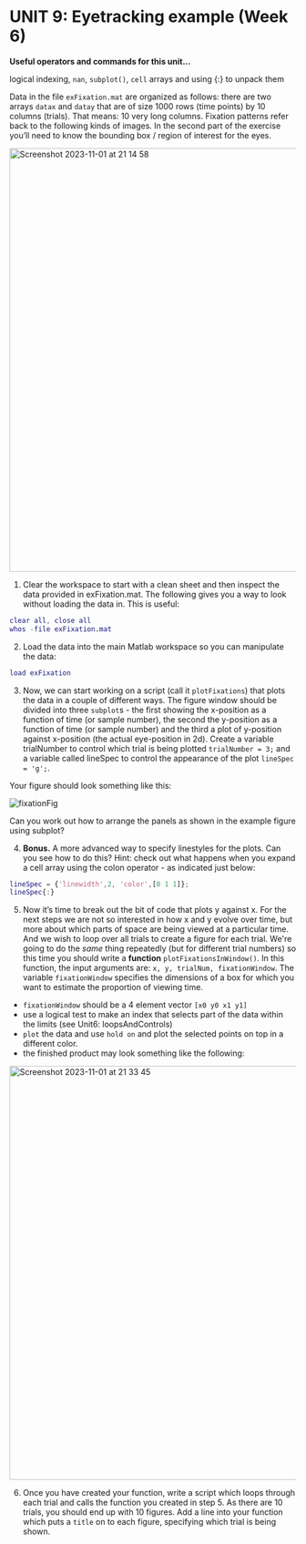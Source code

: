 #  UNIT 9: Eyetracking example (Week 6)

**Useful operators and commands for this unit...**

logical indexing, ``nan``, ``subplot()``, ``cell`` arrays and using {:} to unpack them

Data in the file ``exFixation.mat`` are organized as follows: there are two arrays ``datax`` and ``datay`` that are of size 1000 rows (time points) by 10 columns (trials). That means: 10 very long columns. Fixation patterns refer back to the following kinds of images. In the second part of the exercise you’ll need to know the bounding box / region of interest for the eyes.

<img width="744" alt="Screenshot 2023-11-01 at 21 14 58" src="https://github.com/scholesy1982/learningMatlabFromDenis/assets/146671875/b8ca3631-0c7a-4741-a5e8-a75d8c6fa39e">

1. Clear the workspace to start with a clean sheet and then inspect the data provided in exFixation.mat. The following gives you a way to look without loading the data in. This is useful:
```matlab
clear all, close all
whos -file exFixation.mat
```

2. Load the data into the main Matlab workspace so you can manipulate the data:

```matlab
load exFixation
```

3. Now, we can start working on a script (call it ``plotFixations``) that plots the data in a couple of different ways. The figure window should be divided into three ``subplot``s - the first showing the x-position as a function of time (or sample number), the second the y-position as a function of time (or sample number) and the third a plot of y-position against x-position (the actual eye-position in 2d). Create a variable trialNumber to control which trial is being plotted ``trialNumber = 3;`` and a variable called lineSpec to control the appearance of the plot ``lineSpec = 'g';``.

Your figure should look something like this:

![fixationFig](https://github.com/scholesy1982/learningMatlabFromDenis/assets/146671875/21f305e6-76e7-4357-b62e-34f78c4abcdf)

Can you work out how to arrange the panels as shown in the example figure using subplot?

4. **Bonus.** A more advanced way to specify linestyles for the plots. Can you see how to do this? Hint: check out what happens when you expand a cell array using the colon operator - as indicated just below:

```matlab
lineSpec = {'linewidth',2, 'color',[0 1 1]};
lineSpec{:}
```

5. Now it’s time to break out the bit of code that plots y against x. For the next steps we are not so interested in how x and y evolve over time, but more about which parts of space are being viewed at a particular time. And we wish to loop over all trials to create a figure for each trial. We're going to do the *same* thing repeatedly (but for different trial numbers) so this time you should write a **function** ``plotFixationsInWindow()``. In this function, the input arguments are: ``x, y, trialNum, fixationWindow``. The variable ``fixationWindow`` specifies the dimensions of a box for which you want to estimate the proportion of viewing time.
* ``fixationWindow`` should be a 4 element vector ``[x0 y0 x1 y1]``
* use a logical test to make an index that selects part of the data within the limits (see Unit6: loopsAndControls)
* ``plot`` the data and use ``hold on`` and plot the selected points on top in a different color.
* the finished product may look something like the following:

<img width="727" alt="Screenshot 2023-11-01 at 21 33 45" src="https://github.com/scholesy1982/learningMatlabFromDenis/assets/146671875/d87491b8-db3e-4ed8-88d3-912f043c2567">

6. Once you have created your function, write a script which loops through each trial and calls the function you created in step 5. As there are 10 trials, you should end up with 10 figures. Add a line into your function which puts a ``title`` on to each figure, specifying which trial is being shown.
